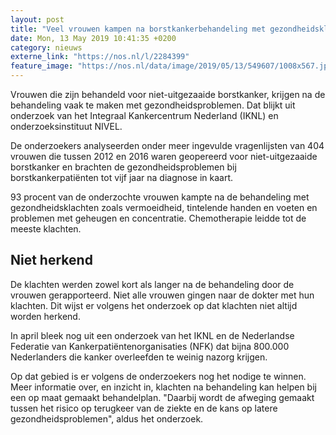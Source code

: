 ```yaml
---
layout: post
title: "Veel vrouwen kampen na borstkankerbehandeling met gezondheidsklachten"
date: Mon, 13 May 2019 10:41:35 +0200
category: nieuws
externe_link: "https://nos.nl/l/2284399"
feature_image: "https://nos.nl/data/image/2019/05/13/549607/1008x567.jpg"
---
```


<p>Vrouwen die zijn behandeld voor niet-uitgezaaide borstkanker, krijgen na de behandeling vaak te maken met gezondheidsproblemen. Dat blijkt uit onderzoek van het Integraal Kankercentrum Nederland (IKNL) en onderzoeksinstituut NIVEL.</p>
<p>De onderzoekers analyseerden onder meer ingevulde vragenlijsten van 404 vrouwen die tussen 2012 en 2016 waren geopereerd voor niet-uitgezaaide borstkanker en brachten de gezondheidsproblemen bij borstkankerpatiënten tot vijf jaar na diagnose in kaart.</p>
<p>93 procent van de onderzochte vrouwen kampte na de behandeling met gezondheidsklachten zoals vermoeidheid, tintelende handen en voeten en problemen met geheugen en concentratie. Chemotherapie leidde tot de meeste klachten.</p>
<h2>Niet herkend</h2>
<p>De klachten werden zowel kort als langer na de behandeling door de vrouwen gerapporteerd. Niet alle vrouwen gingen naar de dokter met hun klachten. Dit wijst er volgens het onderzoek op dat klachten niet altijd worden herkend.</p>
<p>In april bleek nog uit een onderzoek van het IKNL en de Nederlandse Federatie van Kankerpatiëntenorganisaties (NFK) dat bijna 800.000 Nederlanders die kanker overleefden te weinig nazorg krijgen.</p>
<p>Op dat gebied is er volgens de onderzoekers nog het nodige te winnen. Meer informatie over, en inzicht in, klachten na behandeling kan helpen bij een op maat gemaakt behandelplan. "Daarbij wordt de afweging gemaakt tussen het risico op terugkeer van de ziekte en de kans op latere gezondheidsproblemen", aldus het onderzoek.</p>
